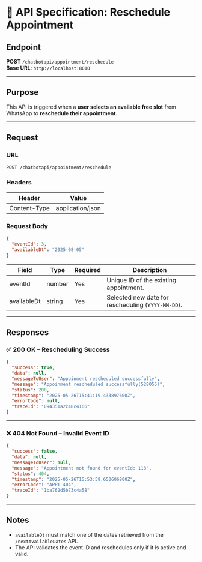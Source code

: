 # 📘 API Specification: Reschedule Appointment

## Endpoint
**POST** `/chatbotapi/appointment/reschedule`  
**Base URL**: `http://localhost:8010`

---

## Purpose
This API is triggered when a **user selects an available free slot** from WhatsApp to **reschedule their appointment**.

---

## Request

### URL
```
POST /chatbotapi/appointment/reschedule
```

### Headers
| Header        | Value              |
|---------------|--------------------|
| Content-Type  | application/json   |

### Request Body
```json
{
  "eventId": 3,
  "availableDt": "2025-08-05"
}
```

| Field        | Type   | Required | Description                                  |
|--------------|--------|----------|----------------------------------------------|
| eventId      | number | Yes      | Unique ID of the existing appointment.       |
| availableDt  | string | Yes      | Selected new date for rescheduling (`YYYY-MM-DD`). |

---

## Responses

### ✅ 200 OK – Rescheduling Success

```json
{
  "success": true,
  "data": null,
  "messageToUser": "Appoinment rescheduled successfully",
  "message": "Appoinment rescheduled successfully(528055)",
  "status": 200,
  "timestamp": "2025-05-26T15:41:19.433897600Z",
  "errorCode": null,
  "traceId": "094351a2c48c4166"
}
```

---

### ❌ 404 Not Found – Invalid Event ID

```json
{
  "success": false,
  "data": null,
  "messageToUser": null,
  "message": "Appointment not found for eventId: 113",
  "status": 404,
  "timestamp": "2025-05-26T15:53:59.650606800Z",
  "errorCode": "APPT-404",
  "traceId": "1ba762d5b73c4a58"
}
```

---

## Notes
- `availableDt` must match one of the dates retrieved from the `/nextAvailableDates` API.
- The API validates the event ID and reschedules only if it is active and valid.
